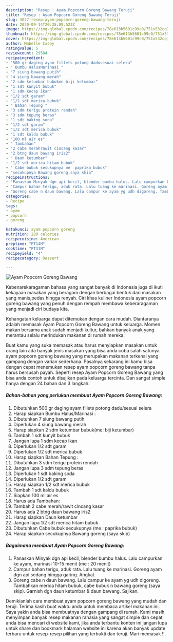```yaml
---
description: "Resep : Ayam Popcorn Goreng Bawang Teruji"
title: "Resep : Ayam Popcorn Goreng Bawang Teruji"
slug: 3027-resep-ayam-popcorn-goreng-bawang-teruji
date: 2020-09-14T20:35:09.523Z
image: https://img-global.cpcdn.com/recipes/78e613b5601c99c0/751x532cq70/ayam-popcorn-goreng-bawang-foto-resep-utama.jpg
thumbnail: https://img-global.cpcdn.com/recipes/78e613b5601c99c0/751x532cq70/ayam-popcorn-goreng-bawang-foto-resep-utama.jpg
cover: https://img-global.cpcdn.com/recipes/78e613b5601c99c0/751x532cq70/ayam-popcorn-goreng-bawang-foto-resep-utama.jpg
author: Mabelle Casey
ratingvalue: 5
reviewcount: 29584
recipeingredient:
- "500 gr daging ayam fillets potong dadusesuai selera"
- " Bumbu HalusMarinasi "
- "7 siung bawang putih"
- "4 siung bawang merah"
- "2 sdm ketumbar bubukme biji ketumbar"
- "1 sdt kunyit bubuk"
- "1 sdm kecap ikan"
- "1/2 sdt garam"
- "1/2 sdt merica bubuk"
- " Bahan Tepung "
- "3 sdm terigu protein rendah"
- "3 sdm tepung beras"
- "1 sdt baking soda"
- "1/2 sdt garam"
- "1/2 sdt merica bubuk"
- "1 sdt kaldu bubuk"
- "100 ml air es"
- " Tambahan"
- "2 cabe merahrawit cincang kasar"
- "2 btng daun bawang iris2"
- " Daun ketumbar"
- "1/2 sdt merica hitam bubuk"
- " Cabe bubuk secukupnya me  paprika bubuk"
- "secukupnya Bawang goreng saya skip"
recipeinstructions:
- "Panaskan Minyak dgn api kecil, blender bumbu halus. Lalu campurkan ke ayam, marinasi 10-15 menit (me : 20 menit)"
- "Campur bahan terigu, aduk rata. Lalu tuang ke marinasi. Goreng ayam dgn api sedang hingga garing. Angkat."
- "Goreng cabe n daun bawang. Lalu campur ke ayam yg udh digoreng. Tambahkan merica hitam bubuk, cabe bubuk n bawang goreng (saya skip). Garnish dgn daun ketumbar &amp; daun bawang. Sajikan."
categories:
- Recipe
tags:
- ayam
- popcorn
- goreng

katakunci: ayam popcorn goreng 
nutrition: 280 calories
recipecuisine: American
preptime: "PT14M"
cooktime: "PT31M"
recipeyield: "4"
recipecategory: Dessert

---
```



![Ayam Popcorn Goreng Bawang](https://img-global.cpcdn.com/recipes/78e613b5601c99c0/751x532cq70/ayam-popcorn-goreng-bawang-foto-resep-utama.jpg)

Kebenarekaragaman bahasa yang sangat banyak di Indonesia juga di ikuti kekayaan masakan yang beragam dengan berbagai bentuk dari masakan yang manis,pedas hingga renyah. Ciri khas kuliner Indonesia ayam popcorn goreng bawang yang penuh dengan rempah membawa keberaragaman yang menjadi ciri budaya kita.




Kehangatan keluarga dapat ditemukan dengan cara mudah. Diantaranya adalah memasak Ayam Popcorn Goreng Bawang untuk keluarga. Momen makan bersama anak sudah menjadi kultur, bahkan banyak anak yang merantau selalu merindukan makanan di rumah mereka.

Buat kamu yang suka memasak atau harus menyiapkan masakan untuk orang lain ada banyak jenis masakan yang bisa anda coba salah satunya ayam popcorn goreng bawang yang merupakan makanan terkenal yang gampang dengan varian sederhana. Pasalnya sekarang ini kamu bisa dengan cepat menemukan resep ayam popcorn goreng bawang tanpa harus bersusah payah.
Seperti resep Ayam Popcorn Goreng Bawang yang bisa anda contoh untuk disajikan pada keluarga tercinta. Dan sangat simple hanya dengan 24 bahan dan 3 langkah.


<!--inarticleads1-->

##### Bahan-bahan yang perlukan membuat Ayam Popcorn Goreng Bawang:

1. Dibutuhkan 500 gr daging ayam fillets potong dadu/sesuai selera
1. Harap siapkan  Bumbu Halus/Marinasi :
1. Dibutuhkan 7 siung bawang putih
1. Diperlukan 4 siung bawang merah
1. Harap siapkan 2 sdm ketumbar bubuk(me: biji ketumbar)
1. Tambah 1 sdt kunyit bubuk
1. Jangan lupa 1 sdm kecap ikan
1. Diperlukan 1/2 sdt garam
1. Diperlukan 1/2 sdt merica bubuk
1. Harap siapkan  Bahan Tepung :
1. Dibutuhkan 3 sdm terigu protein rendah
1. Jangan lupa 3 sdm tepung beras
1. Diperlukan 1 sdt baking soda
1. Diperlukan 1/2 sdt garam
1. Harap siapkan 1/2 sdt merica bubuk
1. Tambah 1 sdt kaldu bubuk
1. Siapkan 100 ml air es
1. Harus ada  Tambahan:
1. Tambah 2 cabe merah/rawit cincang kasar
1. Harus ada 2 btng daun bawang iris2
1. Harap siapkan  Daun ketumbar
1. Jangan lupa 1/2 sdt merica hitam bubuk
1. Dibutuhkan  Cabe bubuk secukupnya (me : paprika bubuk)
1. Harap siapkan secukupnya Bawang goreng (saya skip)




<!--inarticleads2-->

##### Bagaimana membuat  Ayam Popcorn Goreng Bawang:

1. Panaskan Minyak dgn api kecil, blender bumbu halus. Lalu campurkan ke ayam, marinasi 10-15 menit (me : 20 menit)
1. Campur bahan terigu, aduk rata. Lalu tuang ke marinasi. Goreng ayam dgn api sedang hingga garing. Angkat.
1. Goreng cabe n daun bawang. Lalu campur ke ayam yg udh digoreng. Tambahkan merica hitam bubuk, cabe bubuk n bawang goreng (saya skip). Garnish dgn daun ketumbar &amp; daun bawang. Sajikan.




Demikianlah cara membuat ayam popcorn goreng bawang yang mudah dan teruji. Terima kasih buat waktu anda untuk membaca artikel makanan ini. Saya yakin anda bisa membuatnya dengan gampang di rumah. Kami masih menyimpan banyak resep makanan rahasia yang sangat simple dan cepat, anda bisa mencari di website kami, jika anda terbantu konten ini jangan lupa untuk share dan bookmark halaman website ini karena akan banyak update terbaru untuk resep-resep pilihan yang terbukti dan teruji. Mari memasak !!. 
